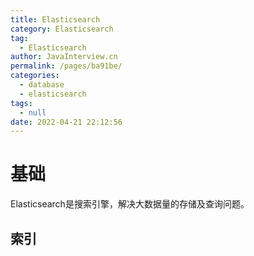 ```yaml
---
title: Elasticsearch
category: Elasticsearch
tag: 
  - Elasticsearch
author: JavaInterview.cn
permalink: /pages/ba91be/
categories: 
  - database
  - elasticsearch
tags: 
  - null
date: 2022-04-21 22:12:56
---
```




# 基础
Elasticsearch是搜索引擎，解决大数据量的存储及查询问题。


## 索引
